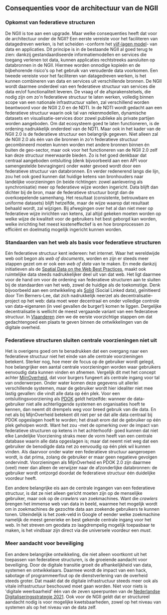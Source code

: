 ## Consequenties voor de architectuur van de NGII

### Opkomst van federatieve structuren
De NGII is toe aan een upgrade. Maar welke consequenties heeft dat voor de architectuur onder de NGII? Een eerste vereiste voor het faciliteren van datagedreven werken, is het scheiden -conform het [vijf-lagen model](https://www.noraonline.nl/wiki/Vijflaagsmodel)- van data en applicaties. Dit principe is in de bestaande NGII al goed terug te zien: dankzij gestandaardiseerde informatiemodellen en services die toegang verlenen tot data, kunnen applicaties rechtstreeks aansluiten op databronnen in de NGII. Hiermee worden onnodige kopieën en de bijbehorende risico's op het gebruik van verouderde data voorkomen. Een tweede vereiste voor het faciliteren van datagedreven werken, is het kunnen combineren van data en services uit verschillende bronnen. De NGII wordt daarmee onderdeel van een federatieve structuur van services die data en/of functionaliteit leveren. De vraag of  de afsprakenstelsels, die nodig zijn om zo'n federatieve structuur te laten werken, volledig binnen scope van een nationale infrastructuur vallen, zal verschillend worden beantwoord voor de NGII 2.0 en de NDTI. In de NDTI wordt gedacht aan een federatieve structuur waarin ook tal van rekenmodellen, dynamische datasets en visualisatie-services door zowel publieke als private partijen worden aangeboden. Om dat ecosysteem goed te laten functioneren, is de ordening nadrukkelijk onderdeel van de NDTI. Maar ook in het kader van de NGII 2.0 is de federatieve structuur een belangrijk gegeven. Niet alleen zal de NGII 2.0 als één van die bronnen in zo'n federatieve structuur gecombineerd moeten kunnen worden met andere bronnen binnen én buiten de geo-sector, maar ook voor het functioneren van de NGII 2.0 zelf kan deze structuur meerwaarde bieden. Zo is het goed denkbaar dat centraal aangeboden ontsluiting (denk bijvoorbeeld aan een API voor samengestelde bevragingen) onder water gevoed wordt door een federatieve structuur van databronnen. En verder redenerend langs die lijn, zou het ook goed kunnen dat huidige ketens van bronhouders naar landelijke voorzieningen (in beide richtingen: zowel aanlevering als synchronisatie) meer op federatieve wijze worden ingericht. Data blijft dan dichter bij de bron, maar de federatieve structuur borgt dan de overkoepelende samenhang. Het resultaat (consistente, betrouwbare en uniforme datasets) blijft hetzelfde, maar de wijze waarop dat resultaat behaald wordt, zal wijzigen. Bij afwegingen over het al dan niet meer op federatieve wijze inrichten van ketens, zal altijd gekeken moeten worden op welke wijze de kwaliteit voor de gebruikers het best geborgd kan worden, welke inrichting het meest kosteneffectief is en hoe bronprocessen zo efficiënt en doelmatig mogelijk ingericht kunnen worden. 

### Standaarden van het web als basis voor federatieve structuren
Eén federatieve structuur kent iedereen: het internet. Waar het wereldwijde web ooit begon als *web of documents*, worden en zijn er steeds meer stappen gezet om er ook een *web of data* van te maken. En mede dankzij initiatieven als de [Spatial Data on the Web Best Practices](https://www.w3.org/TR/sdw-bp/), maakt ook ruimtelijke data steeds nadrukkelijker deel uit van dat web. Het ligt daarmee voor de hand om voor de ordening van federatieve structuren aan te sluiten bij de standaarden van het web, zowel de huidige als de toekomstige. Denk bijvoorbeeld aan een ontwikkeling als [Solid](https://solidproject.org/) (Social Linked data), geïnitieerd door Tim Berners-Lee, dat zich nadrukkelijk neerzet als decentralisatie-project op het web: data moet weer decentraal en onder volledige controle van data-eigenaren (in veel gevallen de burger!) komen te liggen. Dergelijke decentralisatie is wellicht de meest vergaande variant van een federatieve structuur. In [Vlaanderen](https://overheid.vlaanderen.be/informatie-vlaanderen/nieuws-en-agenda/solid-ecosysteem) zien we de eerste voorzichtige stappen om dat gedachtengoed een plaats te geven binnen de ontwikkelingen van de digitale overheid. 

### Federatieve structuren sluiten centrale voorzieningen niet uit
Het is overigens goed om te benadrukken dat een overgang naar een federatieve structuur niet het einde van alle centrale voorzieningen betekent. Sterker nog, hoe meer de focus op de gebruiker wordt gelegd, hoe belangrijker een aantal  centrale voorzieningen worden waar gebruikers eenvoudig data kunnen vinden en afnemen. Vergelijk dit met het concept achter [MijnOverheid](https://mijn.overheid.nl/), dat voor burgers fungeert als centrale ingang voor tal van onderwerpen. Onder water komen deze gegevens uit allerlei verschillende systemen, maar de gebruiker wordt hier idealiter niet mee lastig gevallen: die vindt alle data op één plek. Voor een ontsluitingsvoorziening als [PDOK](https://www.pdok.nl/) geldt hetzelfde: wanneer de data-gebruiker niet alle achterliggende systemen en organisaties hoeft te kennen, dan neemt dit drempels weg voor breed gebruik van die data. En net als bij MijnOverheid betekent dit niet per sé dat alle data centraal bij PDOK opgeslagen hoeft te worden; het draait erom dat de gebruiker op één plek geholpen wordt. Want het zou -met de opmerking over de impact van federatieve structuren op ketens in het achterhoofd- goed kunnen dat niet elke Landelijke Voorziening straks meer de vorm heeft van een centrale database waarin alle data opgeslagen is; maar dat neemt niet weg dat een gebruiker de benodigde data net zo eenvoudig op één plek wil kunnen vinden. Als daarvoor onder water een federatieve structuur aangeroepen wordt, is dat prima, zolang de gebruiker er maar geen negatieve gevolgen ondervindt. Voorzieningen als MijnOverheid en PDOK 2.0 zijn daarmee (veel) meer dan alleen de verwijzer naar de afzonderlijke databronnen: de gebruiker wordt ontzorgd doordat de federatieve structuur één duidelijke voordeur heeft.  

Een andere belangrijke eis aan de centrale ingangen van een federatieve structuur, is dat ze niet alleen gericht moeten zijn op de menselijke gebruiker, maar ook op de *crawlers* van zoekmachines. Want die *crawlers* brengen het immense web van data in beeld, waarmee het mogelijk wordt om in zoekmachines de gezochte data aan zoekende gebruikers te kunnen tonen. Uiteindelijk is het zoek-veld in Google of eender welke zoekmachine namelijk de meest generieke en best gekende centrale ingang voor het web. In het streven om geodata zo laagdrempelig mogelijk toepasbaar te maken, is het vindbaar zijn direct via die universele voordeur een *must*.

### Meer aandacht voor beveiliging
Een andere belangrijke ontwikkeling, die niet alleen voortkomt uit het toepassen van federatieve structuren, is de groeiende aandacht voor beveiliging. Door de digitale transitie groeit de afhankelijkheid van data, systemen en ontwikkelaars. Daarmee wordt de impact van een hack, sabotage of programmeerfout op de dienstverlening van de overheid steeds groter. Dat maakt dat de digitale infrastructuur steeds meer ook als vitale infrastructuur beschouwd moet gaan worden. Niet voor niets is 'digitale weerbaarheid' één van de zeven speerpunten van de [Nederlandse Digitaliseringsstrategie 2021](https://www.rijksoverheid.nl/binaries/rijksoverheid/documenten/kamerstukken/2021/04/26/nederlandse-digitaliseringsstrategie-2021/bijlage-nederlandse-digitaliseringsstrategie-2021.pdf). Ook voor de NGII geldt dat er structureel aandacht nodig is voor mogelijke kwetsbaarheden, zowel op het niveau van systemen als op het niveau van de data zelf. 
